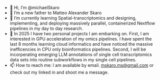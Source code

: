 - 👋 Hi, I’m @michaelSkaro
- 👀 I’m a new father to Matteo Alexander Skaro
- 🌱 I’m currently learning Spatial-transcriptomics and designing, implementing, and deploying massively parallel, containerized Nextflow pipelines in my day to day research.
- 💞️ In 2025 I have two personal projects I am embarking on. First, I am interested in GPU acceleration of my omics pipelines. I have spent the last 8 months learning cloud informatics and have noticed the massive inefficencies in CPU only bioinformatics pipelines. Second, I will be incorperating emerging LLM annotations of single cell transcriptomics data sets into routine subworkflows in my single cell pipelines.
- 📫 How to reach me: I am available by email. mskaro.ms@gmail.com or check out my linked in and shoot me a message. 

<!---
michaelSkaro/michaelSkaro is a ✨ special ✨ repository because its `README.md` (this file) appears on your GitHub profile.
You can click the Preview link to take a look at your changes.
--->
